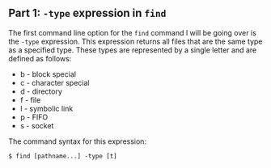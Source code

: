 ## Part 1: `-type` expression in `find`
The first command line option for the `find` command I will be going over is the `-type` expression. This expression returns all files that are the same type as a specified type. These types are represented by a single letter and are defined as follows:

* b - block special
* c - character special
* d - directory
* f - file
* l - symbolic link
* p - FIFO
* s - socket

The command syntax for this expression:
```
$ find [pathname...] -type [t]
```
